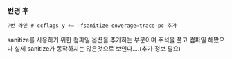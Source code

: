 ### 번경 후
```C
7번 라인 # ccflags-y += -fsanitize-coverage=trace-pc 추가
```
sanitize를 사용하기 위한 컴파일 옵션을 추가하는 부분이며 주석을 풀고 컴파일 해봤으나 실제 sanitize가 동작하지는 않은것으로 보인다....(추가 정보 필요)